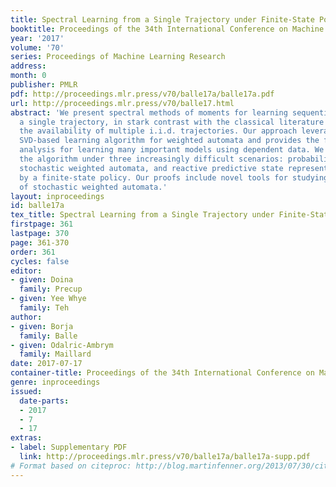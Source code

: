 ```yaml
---
title: Spectral Learning from a Single Trajectory under Finite-State Policies
booktitle: Proceedings of the 34th International Conference on Machine Learning
year: '2017'
volume: '70'
series: Proceedings of Machine Learning Research
address: 
month: 0
publisher: PMLR
pdf: http://proceedings.mlr.press/v70/balle17a/balle17a.pdf
url: http://proceedings.mlr.press/v70/balle17.html
abstract: 'We present spectral methods of moments for learning sequential models from
  a single trajectory, in stark contrast with the classical literature that assumes
  the availability of multiple i.i.d. trajectories. Our approach leverages an efficient
  SVD-based learning algorithm for weighted automata and provides the first rigorous
  analysis for learning many important models using dependent data. We state and analyze
  the algorithm under three increasingly difficult scenarios: probabilistic automata,
  stochastic weighted automata, and reactive predictive state representations controlled
  by a finite-state policy. Our proofs include novel tools for studying mixing properties
  of stochastic weighted automata.'
layout: inproceedings
id: balle17a
tex_title: Spectral Learning from a Single Trajectory under Finite-State Policies
firstpage: 361
lastpage: 370
page: 361-370
order: 361
cycles: false
editor:
- given: Doina
  family: Precup
- given: Yee Whye
  family: Teh
author:
- given: Borja
  family: Balle
- given: Odalric-Ambrym
  family: Maillard
date: 2017-07-17
container-title: Proceedings of the 34th International Conference on Machine Learning
genre: inproceedings
issued:
  date-parts:
  - 2017
  - 7
  - 17
extras:
- label: Supplementary PDF
  link: http://proceedings.mlr.press/v70/balle17a/balle17a-supp.pdf
# Format based on citeproc: http://blog.martinfenner.org/2013/07/30/citeproc-yaml-for-bibliographies/
---
```

